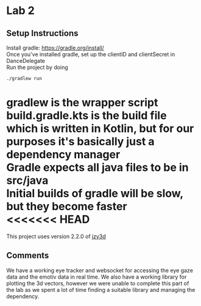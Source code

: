 # Lab 2 #

## Setup Instructions ##
Install gradle: https://gradle.org/install/  
Once you've installed gradle, set up the clientID and clientSecret in DanceDelegate  
Run the project by doing
```shell
./gradlew run
```
gradlew is the wrapper script  
build.gradle.kts is the build file which is written in Kotlin, but for our purposes it's basically just a dependency manager  
Gradle expects all java files to be in src/java  
Initial builds of gradle will be slow, but they become faster  
<<<<<<< HEAD
=======

This project uses version 2.2.0 of [jzy3d](https://github.com/jzy3d/jzy3d-api)

## Comments

We have a working eye tracker and websocket for accessing the eye gaze data and the emotiv data in real time. 
We also have a working library for plotting the 3d vectors, however we were unable to complete this part of the lab
as we spent a lot of time finding a suitable library and managing the dependency.

